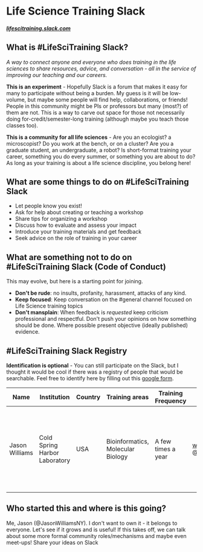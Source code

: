 # Life Science Training Slack

#### *[lifescitraining.slack.com](https://lifescitraining.slack.com)*

## What is #LifeSciTraining Slack?

*A way to connect anyone and everyone who does training in the life sciences to share resources, advice, and conversation - all in the service of improving our teaching and our careers.* 

**This is an experiment** - Hopefully Slack is a forum that makes it easy for many to participate without being a burden. My guess is it will be low-volume, but maybe some people will find help, collaborations, or friends! People in this community might be PIs or professors but many (most?) of them are not. This is a way to carve out space for those not necessarily doing for-credit/semester-long training (although maybe you teach those classes too). 

**This is a community for all life sciences** - Are you an ecologist? a microscopist? Do you work at the bench, or on a cluster? Are you a graduate student, an undergraduate, a robot? Is short-format training your career,  something you do every summer, or something you are about to do? As long as your training is about a life science discipline, you belong here!



## What are some things to do on #LifeSciTraining Slack

- Let people know you exist!
- Ask for help about creating or teaching a workshop
- Share tips for organizing a workshop
- Discuss how to evaluate and assess your impact
- Introduce your training materials and get feedback 
- Seek advice on the role of training in your career


## What are something not to do on #LifeSciTraining Slack (Code of Conduct)

This may evolve, but here is a starting point for joining. 

- **Don't be rude**: no insults, profanity, harassment, attacks of any kind. 
- **Keep focused**: Keep conversation on the #general channel focused on Life Science training topics
- **Don't mansplain**: When feedback is *requested* keep criticism professional and respectful. Don't push your opinions on how something should be done. Where possible present objective (ideally published) evidence. 

## #LifeSciTraining Slack Registry

**Identification is optional** - You can still participate on the Slack, but I thought it would be cool if there was a registry of people that would be searchable.  Feel free to identify here by filling out this [google form](https://goo.gl/forms/ZBW1Vln3RXs5uvTx1). 

|Name|Institution|Country|Training areas|Training Frequency|Contact|Communities|Teaching Tags|URL|
|----|-----------|-------|--------------|------------------|-------|-----------|--------------|---|
|Jason Williams|Cold Spring Harbor Laboratory|USA|Bioinformatics, Molecular Biology| A few times a year|williams@cshl.edu, @JasonWilliamsNY|The Carpentries - Software, Data, Library Carpentry, CyVerse, NIH Data Commons|Molecular cloning, R, Python, Jupyter, Docker, cloud computing, RNA-Seq, education and assessment|http://jasonjwilliamsny.github.io/profile/|

## Who started this and where is this going?

Me, Jason (@JasonWilliamsNY). I don't want to own it - it belongs to everyone. Let's see if it grows and is useful! If this takes off, we can talk about some more formal community roles/mechanisms and maybe even meet-ups! Share your ideas on Slack